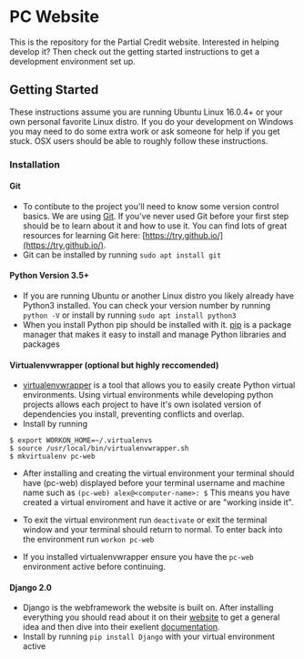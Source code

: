 # PC Website
This is the repository for the Partial Credit website. Interested in helping develop it? Then check out the getting started instructions to get a development environment set up.


## Getting Started
These instructions assume you are running Ubuntu Linux 16.0.4+ or your own personal favorite Linux distro. If you do your development on Windows you may need to do some extra work or ask someone for help if you get stuck. OSX users should be able to roughly follow these instructions.



### Installation
#### Git
  * To contibute to the project you'll need to know some version control basics. We are using [Git](https://en.wikipedia.org/wiki/Git). If you've never used Git before your first step should be to learn about it and how to use it. You can find lots of great resources for learning Git here: [https://try.github.io/](https://try.github.io/).
  * Git can be installed by running `sudo apt install git`
#### Python Version 3.5+
  * If you are running Ubuntu or another Linux distro you likely already have Python3 installed. You can check your version number by running `python -V` or install by running `sudo apt install python3`
  * When you install Python pip should be installed with it. [pip](https://en.wikipedia.org/wiki/Pip_(package_manager)) is a package manager that makes it easy to install and manage Python libraries and packages

#### Virtualenvwrapper (optional but highly reccomended)
  * [virtualenvwrapper](https://virtualenvwrapper.readthedocs.io/en/latest/) is a tool that allows you to easily create Python virtual environments. Using virtual environments while developing python projects allows each project to have it's own isolated version of dependencies you install, preventing conflicts and overlap.
  * Install by running
  ```$ pip install virtualenvwrapper
  $ export WORKON_HOME=~/.virtualenvs
  $ source /usr/local/bin/virtualenvwrapper.sh
  $ mkvirtualenv pc-web
  ```
 * After installing and creating the virtual environment your terminal should have (pc-web) displayed before your terminal username and machine name such as `(pc-web) alex@<computer-name>: $` This means you have created a virtual enviroment and have it active or are "working inside it". 
  
 * To exit the virtual environment run `deactivate` or exit the terminal window and your terminal should return to normal. To enter back into the environment run `workon pc-web`
 * If you installed virtualenvwrapper ensure you have the `pc-web` environment active before continuing. 
 
#### Django 2.0
  * Django is the webframework the website is built on. After installing everything you should read about it on their [website](https://www.djangoproject.com/) to get a general idea and then dive into their exellent [documentation](https://docs.djangoproject.com/en/2.0/). 
  * Install by running `pip install Django` with your virtual environment active
